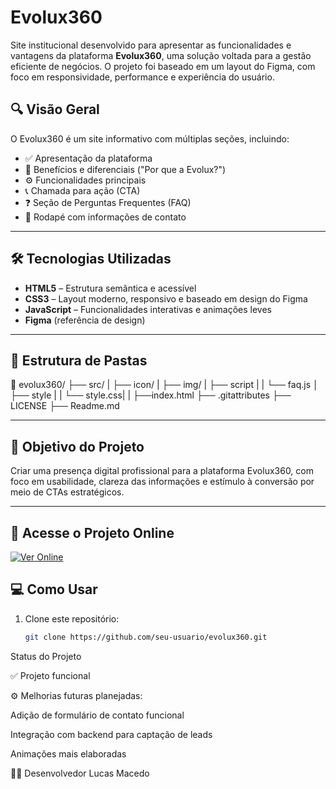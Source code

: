 # Evolux360

Site institucional desenvolvido para apresentar as funcionalidades e vantagens da plataforma **Evolux360**, uma solução voltada para a gestão eficiente de negócios. O projeto foi baseado em um layout do Figma, com foco em responsividade, performance e experiência do usuário.

## 🔍 Visão Geral

O Evolux360 é um site informativo com múltiplas seções, incluindo:

- ✅ Apresentação da plataforma
- 🚀 Benefícios e diferenciais ("Por que a Evolux?")
- ⚙️ Funcionalidades principais
- 📞 Chamada para ação (CTA)
- ❓ Seção de Perguntas Frequentes (FAQ)
- 📩 Rodapé com informações de contato

---

## 🛠️ Tecnologias Utilizadas

- **HTML5** – Estrutura semântica e acessível
- **CSS3** – Layout moderno, responsivo e baseado em design do Figma
- **JavaScript** – Funcionalidades interativas e animações leves
- **Figma** (referência de design)

---

## 📂 Estrutura de Pastas

📁 evolux360/
├── src/
|   ├── icon/
|   ├── img/
|   ├── script
|   |   └── faq.js 
│   ├── style
|   |    └── style.css|
|   ├──index.html
├── .gitattributes
├── LICENSE
├── Readme.md


---

## 🎯 Objetivo do Projeto

Criar uma presença digital profissional para a plataforma Evolux360, com foco em usabilidade, clareza das informações e estímulo à conversão por meio de CTAs estratégicos.

---

## 🔗 Acesse o Projeto Online

[![Ver Online](https://img.shields.io/badge/Acessar%20Site-LP%20Evolux-blue?style=for-the-badge)](https://lucasmacedodev.github.io/LP_Evolux/)

## 💻 Como Usar

1. Clone este repositório:
   ```bash
   git clone https://github.com/seu-usuario/evolux360.git

Status do Projeto

✅ Projeto funcional

⚙️ Melhorias futuras planejadas:

Adição de formulário de contato funcional

Integração com backend para captação de leads

Animações mais elaboradas

👨‍💻 Desenvolvedor
Lucas Macedo
